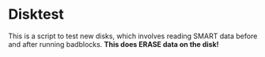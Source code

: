 # Disktest

This is a script to test new disks, which involves reading SMART data before and after running badblocks. __This does ERASE data on the disk!__

